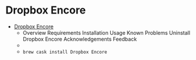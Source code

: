 # Dropbox Encore
- [Dropbox Encore](https://www.joyofmacs.com/software/dropboxencore/)
  -  Overview Requirements Installation Usage Known Problems Uninstall Dropbox Encore Acknowledgements Feedback
  - 
  - `brew cask install Dropbox Encore`
